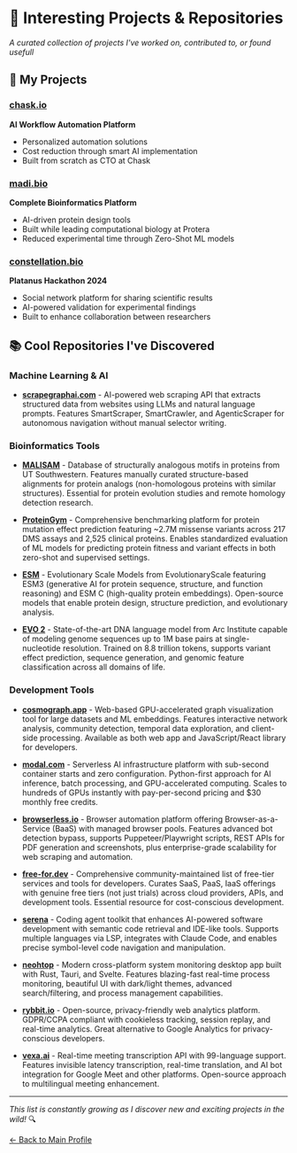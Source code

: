 # 🌟 Interesting Projects & Repositories

_A curated collection of projects I've worked on, contributed to, or found usefull_

## 🚀 My Projects

### [chask.io](http://chask.io)

**AI Workflow Automation Platform**

- Personalized automation solutions
- Cost reduction through smart AI implementation
- Built from scratch as CTO at Chask

### [madi.bio](http://madi.bio)

**Complete Bioinformatics Platform**

- AI-driven protein design tools
- Built while leading computational biology at Protera
- Reduced experimental time through Zero-Shot ML models

### [constellation.bio](https://constellation.bio)

**Platanus Hackathon 2024**

- Social network platform for sharing scientific results
- AI-powered validation for experimental findings
- Built to enhance collaboration between researchers

## 📚 Cool Repositories I've Discovered

### Machine Learning & AI

- **[scrapegraphai.com](https://scrapegraphai.com)** - AI-powered web scraping API that extracts structured data from websites using LLMs and natural language prompts. Features SmartScraper, SmartCrawler, and AgenticScraper for autonomous navigation without manual selector writing.

### Bioinformatics Tools

- **[MALISAM](http://prodata.swmed.edu/malisam/)** - Database of structurally analogous motifs in proteins from UT Southwestern. Features manually curated structure-based alignments for protein analogs (non-homologous proteins with similar structures). Essential for protein evolution studies and remote homology detection research.

- **[ProteinGym](https://proteingym.org/)** - Comprehensive benchmarking platform for protein mutation effect prediction featuring ~2.7M missense variants across 217 DMS assays and 2,525 clinical proteins. Enables standardized evaluation of ML models for predicting protein fitness and variant effects in both zero-shot and supervised settings.

- **[ESM](https://github.com/evolutionaryscale/esm)** - Evolutionary Scale Models from EvolutionaryScale featuring ESM3 (generative AI for protein sequence, structure, and function reasoning) and ESM C (high-quality protein embeddings). Open-source models that enable protein design, structure prediction, and evolutionary analysis.

- **[EVO 2](https://github.com/ArcInstitute/evo2)** - State-of-the-art DNA language model from Arc Institute capable of modeling genome sequences up to 1M base pairs at single-nucleotide resolution. Trained on 8.8 trillion tokens, supports variant effect prediction, sequence generation, and genomic feature classification across all domains of life.

### Development Tools

- **[cosmograph.app](https://cosmograph.app/)** - Web-based GPU-accelerated graph visualization tool for large datasets and ML embeddings. Features interactive network analysis, community detection, temporal data exploration, and client-side processing. Available as both web app and JavaScript/React library for developers.

- **[modal.com](https://modal.com/)** - Serverless AI infrastructure platform with sub-second container starts and zero configuration. Python-first approach for AI inference, batch processing, and GPU-accelerated computing. Scales to hundreds of GPUs instantly with pay-per-second pricing and $30 monthly free credits.

- **[browserless.io](https://browserless.io)** - Browser automation platform offering Browser-as-a-Service (BaaS) with managed browser pools. Features advanced bot detection bypass, supports Puppeteer/Playwright scripts, REST APIs for PDF generation and screenshots, plus enterprise-grade scalability for web scraping and automation.

- **[free-for.dev](https://free-for.dev)** - Comprehensive community-maintained list of free-tier services and tools for developers. Curates SaaS, PaaS, IaaS offerings with genuine free tiers (not just trials) across cloud providers, APIs, and development tools. Essential resource for cost-conscious development.

- **[serena](https://github.com/oraios/serena)** - Coding agent toolkit that enhances AI-powered software development with semantic code retrieval and IDE-like tools. Supports multiple languages via LSP, integrates with Claude Code, and enables precise symbol-level code navigation and manipulation.

- **[neohtop](https://github.com/Abdenasser/neohtop)** - Modern cross-platform system monitoring desktop app built with Rust, Tauri, and Svelte. Features blazing-fast real-time process monitoring, beautiful UI with dark/light themes, advanced search/filtering, and process management capabilities.

- **[rybbit.io](https://rybbit.io)** - Open-source, privacy-friendly web analytics platform. GDPR/CCPA compliant with cookieless tracking, session replay, and real-time analytics. Great alternative to Google Analytics for privacy-conscious developers.

- **[vexa.ai](https://vexa.ai)** - Real-time meeting transcription API with 99-language support. Features invisible latency transcription, real-time translation, and AI bot integration for Google Meet and other platforms. Open-source approach to multilingual meeting enhancement.

---

_This list is constantly growing as I discover new and exciting projects in the wild!_ 🔍

[← Back to Main Profile](./README.md)
